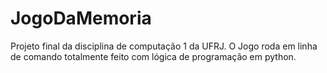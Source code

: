 # JogoDaMemoria

Projeto final da disciplina de computação 1 da UFRJ. O Jogo roda em linha de comando totalmente feito com lógica de programação em python.
